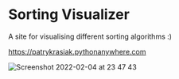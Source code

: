 # Sorting Visualizer

A site for visualising different sorting algorithms :)

https://patrykrasiak.pythonanywhere.com

![Screenshot 2022-02-04 at 23 47 43](https://user-images.githubusercontent.com/37957834/152613385-2d2eb244-3955-4807-96b9-bfb7cc933856.png)

